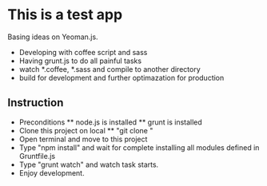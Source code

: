 This is a test app
===================================
Basing ideas on Yeoman.js.
* Developing with coffee script and sass
* Having grunt.js to do all painful tasks
 * watch *.coffee, *.sass and compile to another directory
 * build for development and further optimazation for production

Instruction
-------------------------------------
* Preconditions
** node.js is installed
** grunt is installed
* Clone this project on local
** "git clone <URL>"
* Open terminal and move to this project
* Type "npm install" and wait for complete installing all modules defined in Gruntfile.js
* Type "grunt watch" and watch task starts.
* Enjoy development.
